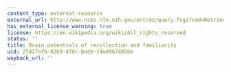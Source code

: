 ```yaml
---
content_type: external-resource
external_url: http://www.ncbi.nlm.nih.gov/entrez/query.fcgi?cmd=Retrieve&db=PubMed&dopt=Citation&list_uids=11105518
has_external_license_warning: true
license: https://en.wikipedia.org/wiki/All_rights_reserved
status: ''
title: Brain potentials of recollection and familiarity
uid: 25427efb-0268-47dc-baeb-c4ad9674026e
wayback_url: ''
---
```

